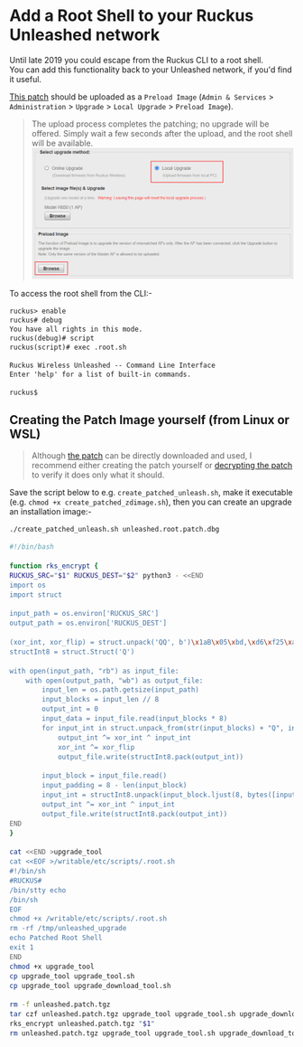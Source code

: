 # Add a Root Shell to your Ruckus Unleashed network

Until late 2019 you could escape from the Ruckus CLI to a root shell.  
You can add this functionality back to your Unleashed network, if you'd find it useful.  

[This patch](../images/unleashed.root.patch.dbg) should be uploaded as a `Preload Image` (`Admin & Services` > `Administration` > `Upgrade` > `Local Upgrade` > `Preload Image`).  
> The upload process completes the patching; no upgrade will be offered. Simply wait a few seconds after the upload, and the root shell will be available.
> ![](../images/Unleashed_Root_Shell.png)

To access the root shell from the CLI:-

```console
ruckus> enable 
ruckus# debug 
You have all rights in this mode.
ruckus(debug)# script 
ruckus(script)# exec .root.sh

Ruckus Wireless Unleashed -- Command Line Interface
Enter 'help' for a list of built-in commands.

ruckus$ 
```

## Creating the Patch Image yourself (from Linux or WSL)

> Although [the patch](../images/unleashed.root.patch.dbg) can be directly downloaded and used, I recommend either creating the patch yourself or [decrypting the patch](DecryptRuckusBackups.md) to verify it does only what it should.

Save the script below to e.g. `create_patched_unleash.sh`, make it executable (e.g. `chmod +x create_patched_zdimage.sh`), then you can create an upgrade an installation image:-
```bash
./create_patched_unleash.sh unleashed.root.patch.dbg
```

```bash
#!/bin/bash

function rks_encrypt {
RUCKUS_SRC="$1" RUCKUS_DEST="$2" python3 - <<END
import os
import struct

input_path = os.environ['RUCKUS_SRC']
output_path = os.environ['RUCKUS_DEST']

(xor_int, xor_flip) = struct.unpack('QQ', b')\x1aB\x05\xbd,\xd6\xf25\xad\xb8\xe0?T\xc58')
structInt8 = struct.Struct('Q')

with open(input_path, "rb") as input_file:
    with open(output_path, "wb") as output_file:
        input_len = os.path.getsize(input_path)
        input_blocks = input_len // 8
        output_int = 0
        input_data = input_file.read(input_blocks * 8)
        for input_int in struct.unpack_from(str(input_blocks) + "Q", input_data):
            output_int ^= xor_int ^ input_int
            xor_int ^= xor_flip
            output_file.write(structInt8.pack(output_int))
        
        input_block = input_file.read()
        input_padding = 8 - len(input_block)
        input_int = structInt8.unpack(input_block.ljust(8, bytes([input_padding | input_padding << 4])))[0]
        output_int ^= xor_int ^ input_int
        output_file.write(structInt8.pack(output_int))
END
}

cat <<END >upgrade_tool
cat <<EOF >/writable/etc/scripts/.root.sh
#!/bin/sh
#RUCKUS#
/bin/stty echo
/bin/sh
EOF
chmod +x /writable/etc/scripts/.root.sh
rm -rf /tmp/unleashed_upgrade
echo Patched Root Shell
exit 1
END
chmod +x upgrade_tool
cp upgrade_tool upgrade_tool.sh
cp upgrade_tool upgrade_download_tool.sh

rm -f unleashed.patch.tgz
tar czf unleashed.patch.tgz upgrade_tool upgrade_tool.sh upgrade_download_tool.sh
rks_encrypt unleashed.patch.tgz "$1"
rm unleashed.patch.tgz upgrade_tool upgrade_tool.sh upgrade_download_tool.sh
```
